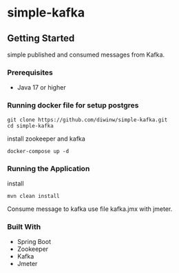 # simple-kafka

## Getting Started
simple published and consumed messages from Kafka.
### Prerequisites
- Java 17 or higher

### Running docker file for setup postgres
```
git clone https://github.com/diwinw/simple-kafka.git
cd simple-kafka
```
install zookeeper and kafka
```
docker-compose up -d
```
### Running the Application
install
```
mvn clean install
```
Consume message to kafka use file kafka.jmx with jmeter.


### Built With
- Spring Boot
- Zookeeper
- Kafka
- Jmeter